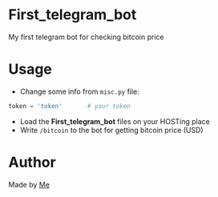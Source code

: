 # First_telegram_bot
My first telegram bot for checking bitcoin price
# Usage
- Change some info from `misc.py` file:
```py
token = 'token'       # your token
```
- Load the **First_telegram_bot** files on your HOSTing place
- Write `/bitcoin` to the bot for getting bitcoin price (USD)
# Author
Made by [Me](https://github.com/Tooloom)<br>
